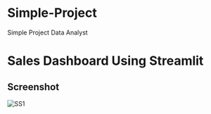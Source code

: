# Simple-Project
Simple Project Data Analyst

# Sales Dashboard Using Streamlit
## Screenshot
![SS1](https://user-images.githubusercontent.com/108995023/188268458-276f7204-4890-4279-adf8-2fd3a8216695.png)
